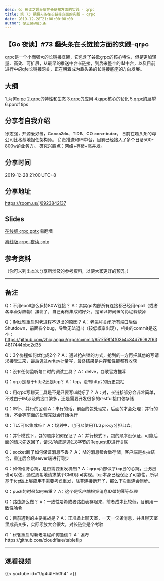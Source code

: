 ```yaml
---
desc: Go 夜读之趣头条在长链接方面的实践 - qrpc
title: 第 73 期趣头条在长链接方面的实践 - qrpc
date: 2019-12-28T21:00:00+08:00
author: 徐志强@趣头条
---
```


## 【Go 夜读】#73 趣头条在长链接方面的实践-qrpc

qrpc是一个小而强大的长链接框架，它包含了谷歌grpc的核心特性，但是更加轻量、高效、可扩展，从最早的推送中台长链接，到后来整个的IM中台，以及目前进行中的qfe长链接网关，正在朝着成为趣头条的长链接底座的方向发展。

## 大纲
1.为何[qrpc](https://github.com/zhiqiangxu/qrpc)
2.[qrpc](https://github.com/zhiqiangxu/qrpc)的特性和生态
3.[qrpc](https://github.com/zhiqiangxu/qrpc)的应用
4.[qrpc](https://github.com/zhiqiangxu/qrpc)核心的优化
5.[qrpc](https://github.com/zhiqiangxu/qrpc)的展望
6.pprof tips

## 分享者自我介绍

徐志强，开源爱好者，Cocos2dx、TiDB、GO contributor。
目前在趣头条的母公司比格基地担任架构师。
负责推送和IM中台，目前已经接入了多个日活500-800w的业务方。
研究兴趣点：网络+存储+高并发。


## 分享时间

2019-12-28 21:00 UTC+8

## 分享地址

https://zoom.us/j/6923842137

## Slides

[在线版 qrpc.pptx](https://docs.google.com/presentation/d/18Gk2x2Fi3WdIGs2sfMtkA-NatbcD5wela80qaDwY-WE/edit?usp=sharing) 需翻墙


[离线版 qrpc-夜读.pptx](https://github.com/developer-learning/night-reading-go/files/3971489/qrpc-.pptx)


## 参考资料

（你可以列出本次分享所涉及的参考资料，以便大家更好的预习。）

----

## 备注

Q：不用epoll怎么保持80W连接？
A：其实go内部所有连接都已经用epoll（或者各平台对应物）接管了，自己再做集成的好处，是可以把闲置的协程释放掉

Q：IM优雅重启时老进程不退出的原因？
A：老进程关闭所有端口后做Shutdown，前面有个bug，导致无法退出（较低概率出现），相关的commit是这个：https://github.com/zhiqiangxu/qrpc/commit/951759ff4f03b4c34d76092f634817444bbc2d35

Q：3个协程如何优化成2个？
A：通过抢占锁的方式，抢到的一方再把其他的写请求接管过来，最后通过writev批量写，最终结果是内存和性能都有收获

Q：没有任何监听端口时的调试工具？
A：delve，谷歌官方推荐

Q：qrpc是基于http2还是tcp？
A：tcp，没有http2的历史包袱

Q：用qrpc写聊天工具是不是只要写ui就好了？
A：对，长链接部分会非常简单，不过由于IM涉及的接口繁多，还是需要开发很多的restful接口做存储

Q：串行、并行的区别
A：串行的话，前面的包处理完，后面的才会处理；并行的话，不会等前面的处理完就会开始执行

Q：TLS可以集成吗？
A：规划中，也可以使用TLS proxy分担出去。

Q：并行模式下，包的顺序如何保证？
A：并行模式下，包的顺序没保证，可能后面的请求先返回了，请求/响应是通过8字节的RequestID进行关联

Q：socket断了如何保证消息不丢？
A：IM的消息都会做存储，客户端是推拉结合，重连后会跟server端进行同步

Q：如何维持心跳，是否需要重发机制？
A：qrpc内部做了tcp层的心跳，业务层也可以做，通过周期地请求某个CMD即可实现。tcp本身已经保证了可靠性，所以基于tcp做上层应用不需要考虑重发，除非连接断开了，那么下次重连会同步。

Q：push的时候如何去重？
A：这个是客户端根据消息ID做的幂等处理

Q：路由怎么做？
A：一致性哈希或者路由表存起来，前者成本比较低，目前用一致性哈希

Q：目前遇到的主要挑战是？
A：正准备上聊天室，一天一亿条消息，并且聊天室里成员众多，实际写放大会很大，对长链会是个考验

Q：优雅重启时新老进程如何通信？
A：推荐https://github.com/cloudflare/tableflip


---

## 观看视频

{{< youtube id="Ug4i4IHhGh4" >}}
